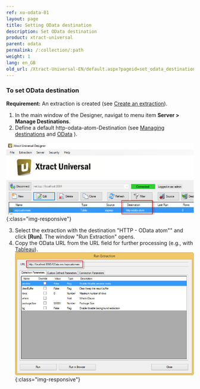 ```yaml
---
ref: xu-odata-01
layout: page
title: Setting OData destination
description: Set OData destination
product: xtract-universal
parent: odata
permalink: /:collection/:path
weight: 1
lang: en_GB
old_url: /Xtract-Universal-EN/default.aspx?pageid=set_odata_destination
---
```


### To set OData destination
**Requirement:** An extraction is created (see [Create an extraction](../../getting-started-table/define-a-table-extraction)).
1. In the main window of the Designer, navigat to menu item **Server > Manage Destinations**.
2. Define a default http-odata-atom-Destination (see [Managing destinations](../managing-destinations) and [OData](../odata) ).

![XU-OData-Destination](/img/content/XU-OData-Destination.png){:class="img-responsive"}

3. Select the extraction with the destination "HTTP - OData atom"" and click **[Run]**. 
The window "Run Extraction" opens.
4. Copy the OData URL from the URL field for further processing (e.g., with [Tableau](../tableau/tableau-with-odata/extraction-odata-tableau)).
![XU-OData-URL](/img/content/XU-OData-URL.png){:class="img-responsive"}


